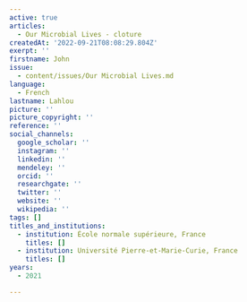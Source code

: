 ```yaml
---
active: true
articles:
  - Our Microbial Lives - cloture
createdAt: '2022-09-21T08:08:29.804Z'
exerpt: ''
firstname: John
issue:
  - content/issues/Our Microbial Lives.md
language:
  - French
lastname: Lahlou
picture: ''
picture_copyright: ''
reference: ''
social_channels:
  google_scholar: ''
  instagram: ''
  linkedin: ''
  mendeley: ''
  orcid: ''
  researchgate: ''
  twitter: ''
  website: ''
  wikipedia: ''
tags: []
titles_and_institutions:
  - institution: École normale supérieure, France
    titles: []
  - institution: Université Pierre-et-Marie-Curie, France
    titles: []
years:
  - 2021

---
```

